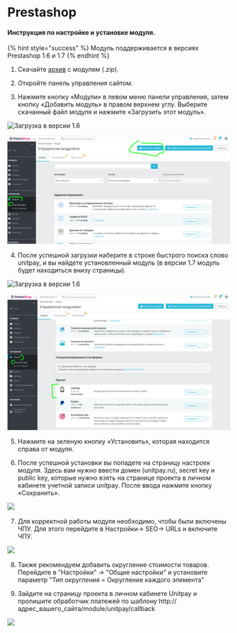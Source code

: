 # Prestashop

#### Инструкция по настройке и установке модуля.

{% hint style="success" %}
Модуль поддерживается в версиях Prestashop 1.6 и 1.7
{% endhint %}

1. Скачайте  [архив](https://github.com/unitpay/prestashop-module/archive/master.zip) с модулем \(.zip\). 

2. Откройте панель управления сайтом. 

3. Нажмите кнопку «Модули» в левом меню панели управления, затем кнопку «Добавить модуль» в правом верхнем углу. Выберите скачанный файл модуля и нажмите «Загрузить этот модуль».

![&#x417;&#x430;&#x433;&#x440;&#x443;&#x437;&#x43A;&#x430; &#x432; &#x432;&#x435;&#x440;&#x441;&#x438;&#x438; 1.6](https://d33v4339jhl8k0.cloudfront.net/docs/assets/551a91dbe4b0221aadf24410/images/577e81f19033605a6aa4da52/file-27BZaodXr1.png)

![&#x417;&#x430;&#x433;&#x440;&#x443;&#x437;&#x43A;&#x430; &#x432; &#x432;&#x435;&#x440;&#x441;&#x438;&#x438; 1.7](../../.gitbook/assets/izobrazhenie-20201126-091449.png)

4. После успешной загрузки наберите в строке быстрого поиска слово unitpay, и вы найдете установленный модуль \(в версии 1.7 модуль будет находиться внизу страницы\).

![&#x417;&#x430;&#x433;&#x440;&#x443;&#x437;&#x43A;&#x430; &#x432; &#x432;&#x435;&#x440;&#x441;&#x438;&#x438; 1.6](https://d33v4339jhl8k0.cloudfront.net/docs/assets/551a91dbe4b0221aadf24410/images/577e82afc697911739f9876d/file-YcqYyKP4G4.png)

![&#x417;&#x430;&#x433;&#x440;&#x443;&#x437;&#x43A;&#x430; &#x432; &#x432;&#x435;&#x440;&#x441;&#x438;&#x438; 1.7](../../.gitbook/assets/izobrazhenie-20201126-103214.png)

5. Нажмите на зеленую кнопку «Установить», которая находится справа от модуля.

6. После успешной установки вы попадете на страницу настроек модуля. Здесь вам нужно ввести домен \(unitpay.ru\), secret key и public key, которые нужно взять на странице проекта в личном кабинете учетной записи unitpay. После ввода нажмите кнопку «Сохранить».

![](https://d33v4339jhl8k0.cloudfront.net/docs/assets/551a91dbe4b0221aadf24410/images/5e68aa7d2c7d3a7e9ae8ffa2/file-BSMM0EhgdA.png)

7. Для корректной работы модуля необходимо, чтобы были включены ЧПУ. Для этого перейдите в Настройки-&gt; SEO-&gt; URLs и включите ЧПУ.

![](https://d33v4339jhl8k0.cloudfront.net/docs/assets/551a91dbe4b0221aadf24410/images/577e82d6c697911739f98770/file-qM3aPbwFKz.png)

8. Также рекомендуем добавить округление стоимости товаров. Перейдите в "Настройки" -&gt; "Общие настройки" и установите параметр "Тип округления = Округление каждого элемента"

9. Зайдите на страницу проекта в личном кабинете Unitpay и пропишите обработчик платежей по шаблону http://адрес\_вашего\_сайта/module/unitpay/callback

![](https://d33v4339jhl8k0.cloudfront.net/docs/assets/551a91dbe4b0221aadf24410/images/577e82e4c697911739f98772/file-sK2wsdJu63.png)

